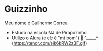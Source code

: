# Guizzinho

Meu nome é Guilherme Correa

- Estudo na escola MJ de Pirapozinho
- Utilizo o Alura (e ele é "mt bom")
 🦅 ^_____^
(https://tenor.com/eik6kRW2z3F.gif)
